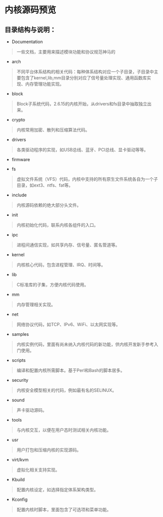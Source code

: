 # 内核源码预览
## 目录结构与说明：
- Documentation   
>  一些文档，主要用来描述模块功能和协议规范神马的
- arch   
> 不同平台体系结构的相关代码：每种体系结构对应一个子目录，子目录中主要包含了kernel,lib,mm目录分别对应了信号量处理实现、通用函数库实现、内存管理功能实现。  
- block   
> Block子系统代码，2.6.15的内核开始，从drivers和fs目录中抽取独立出来。
- crypto   
> 内核常用加密、散列和压缩算法代码。
- drivers   
> 各类驱动程序的实现，如USB总线、蓝牙、PCI总线、显卡驱动等等。
- firmware   
> 
- fs   
> 虚拟文件系统（VFS）代码，内核中支持的所有原生文件系统各自为一个子目录，如ext3、ntfs、fat等。
- include   
> 内核源码依赖的绝大部分头文件。
- init   
> 内核初始化代码，联系内核各组件的入口。
- ipc   
> 进程间通信实现，如共享内存、信号量、匿名管道等。
- kernel   
> 内核核心代码，包含进程管理、IRQ、时间等。
- lib   
> C标准库的子集，方便内核代码使用。
- mm   
> 内存管理相关实现。
- net   
> 网络协议代码，如TCP、IPv6、WiFi、以太网实现等。
- samples   
> 内核实例代码，里面有尚未纳入内核代码的新功能，供内核开发新手参考入门使用。
- scripts   
> 编译和配置内核所需脚本。基于Perl和Bash的脚本居多。
- security   
> 内核安全模型相关的代码，例如最有名的SELINUX。
- sound   
> 声卡驱动源码。
- tools   
> 与内核交互，以便在用户态时测试相关内核功能。
- usr   
> 用户打包和压缩内核的实现源码。
- virt/kvm   
> 虚拟化相关支持实现。
- Kbuild   
> 配置内核设定，如选择指定体系架构类型。
- Kconfig   
> 配置内核时脚本，里面包含了可选项和菜单功能。


